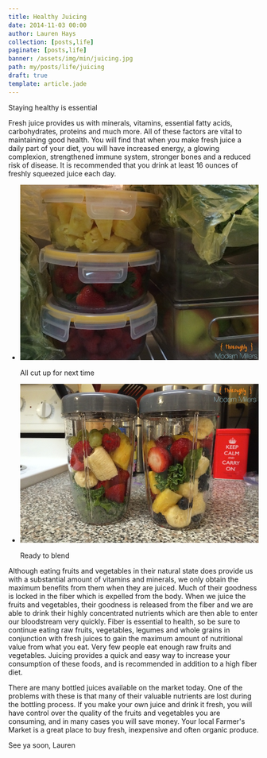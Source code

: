 ```yaml
---
title: Healthy Juicing
date: 2014-11-03 00:00
author: Lauren Hays
collection: [posts,life]
paginate: [posts,life]
banner: /assets/img/min/juicing.jpg
path: my/posts/life/juicing
draft: true
template: article.jade
---
```


Staying healthy is essential

Fresh juice provides us with minerals, vitamins, essential fatty acids, carbohydrates, proteins and much more. All of these factors are vital to maintaining good health. You will find that when you make fresh juice a daily part of your diet, you will have increased energy, a glowing complexion, strengthened immune system, stronger bones and a reduced risk of disease. It is recommended that you drink at least 16 ounces of freshly squeezed juice each day.

  
  <ul class="image-list">
    <li class="col-sm-6 img-wrapper rotate-left lightbox" data-remote="/assets/img/min/posts/juicing/cutup.jpg" data-type="image" data-title="All cut up for next time">
        <i class="fa fa-search-plus"></i> 
        <img class="img-responsive polaroid" src="/assets/img/min/posts/juicing/cutup.jpg">
        <p class="polaroid">All cut up for next time</p>
    </li>
    <li class="col-sm-6 img-wrapper rotate-right lightbox" data-remote="/assets/img/min/posts/juicing/ready.jpg" data-type="image" data-title="Ready to blend">
        <i class="fa fa-search-plus"></i> 
        <img class="img-responsive polaroid" src="/assets/img/min/posts/juicing/ready.jpg">
        <p class="polaroid">Ready to blend</p>
    </li>
  </ul>


Although eating fruits and vegetables in their natural state does provide us with a substantial amount of vitamins and minerals, we only obtain the maximum benefits from them when they are juiced. Much of their goodness is locked in the fiber which is expelled from the body. When we juice the fruits and vegetables, their goodness is released from the fiber and we are able to drink their highly concentrated nutrients which are then able to enter our bloodstream very quickly. Fiber is essential to health, so be sure to continue eating raw fruits, vegetables, legumes and whole grains in conjunction with fresh juices to gain the maximum amount of nutritional value from what you eat. Very few people eat enough raw fruits and vegetables. Juicing provides a quick and easy way to increase your consumption of these foods, and is recommended in addition to a high fiber diet.

There are many bottled juices available on the market today. One of the problems with these is that many of their valuable nutrients are lost during the bottling process. If you make your own juice and drink it fresh, you will have control over the quality of the fruits and vegetables you are consuming, and in many cases you will save money. Your local Farmer's Market is a great place to buy fresh, inexpensive and often organic produce.

See ya soon,
Lauren

